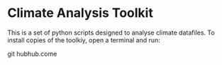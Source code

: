 # Climate Analysis Toolkit

This is a set of python scripts designed to analyse climate datafiles.
To install copies of the toolkiy, open a terminal and run:

git hubhub.come

